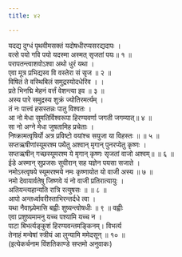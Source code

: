 ```yaml
---
title: ४२

---
```

यदद्य दुग्धं पृथवीमसक्तं यदोषधीरप्यसरद्यदापः ।  
वत्से पयो गवि पयो यदस्मा अस्मत् सृजतां पयः॥ १ ॥  
परापतन्त्वाशवोऽश्वा अथो धुरं यथा ।  
एवा मूत्र प्रभिद्यस्व वि वस्तेरा सं सृज ॥ २ ॥  
विषितं ते वस्थिबिलं समुद्रस्योदधेरिव । ।  
प्रते भिनद्मि मेहनं वर्त्तं वेशन्त्या इव ॥ ३ ॥  
अस्य पारे समुद्रस्य शुक्रं ज्योतिरमर्त्यम् ।  
तं नः पात्त्वं हसस्तन्नः पातु विश्वतः ।  
आ नो मेधा सुमतिर्विश्वरूपा हिरण्यवर्णा जगती जगम्यात्॥ ४ ॥  
सा नो अग्ने मेधा जुषतामिह प्रचेताः ।  
निष्क्रामत्वृषिर्यो अत्र प्रविष्टो वयांश्च सयुजा या विहस्तः ॥ ॥ ५ ॥  
सप्तऋषीणांस्यूमरश्म पथैतु अश्वान् मृगान् पुनरप्येतु कृष्णः ।  
सप्तऋषीन् गच्छस्यूमरश्म ये मृगान् कृष्णः सृजतां वाजो अश्वम्॥ ॥ ६ ॥  
ईडे अस्मान् सुप्रजसः सुवीरान् सह यज्ञेन पयसा सजाते ।  
नमोऽस्त्वृषये स्यूमरश्मये नमः कृष्णायोत यो वाजी अस्य ॥ ७ ॥  
नमो देवायार्वतेषु जिष्णवे यं नो वाजी प्रतिरात्यायुः ।  
अतियन्त्यहान्यति रात्रि रत्युषसः ॥ ॥ ८ ॥  
आपो अन्तर्ध्वावरीस्ताभिरन्तर्दधे त्वा ।  
यथा नैवाघ्न्येमासि बह्वीः शुष्यन्त्वोषधीः ॥ ९ ॥ वह्वीः  
एवा प्रशुष्यमामनु यच्च पश्यामि यच्च न ।  
पाटा बिभर्त्यङ्कुशं हिरण्यवन्तमङ्किनम्। विभर्त्य  
तेनाहं मन्वेषां स्त्रीयं आ लुन्यामि ममेदसून् ॥ १० ॥  
(इत्येकर्चनाम विंशतिकाण्डे सप्तमो अनुवाकः)  